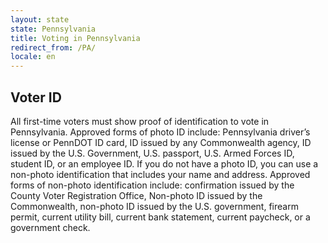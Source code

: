 ```yaml
---
layout: state
state: Pennsylvania
title: Voting in Pennsylvania
redirect_from: /PA/
locale: en
---
```


## Voter ID

All first-time voters must show proof of identification to vote in Pennsylvania. Approved forms of photo ID include: Pennsylvania driver’s license or PennDOT ID card, ID issued by any Commonwealth agency, ID issued by the U.S. Government, U.S. passport, U.S. Armed Forces ID, student ID, or an employee ID. If you do not have a photo ID, you can use a non-photo identification that includes your name and address. Approved forms of non-photo identification include: confirmation issued by the County Voter Registration Office, Non-photo ID issued by the Commonwealth, non-photo ID issued by the U.S. government, firearm permit, current utility bill, current bank statement, current paycheck, or a government check.
